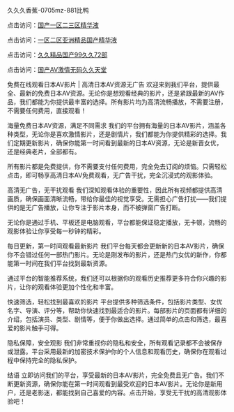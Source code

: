 
久久久香蕉-0705mz-881比鸭


点击访问：<a href="https://bered.pages.dev/">国产一区二三区精华液</a>

点击访问：<a href="https://gda-c7m.pages.dev/">一区二区亚洲精品国产精华液</a>

点击访问：<a href="https://gfd-5xg.pages.dev/">久久精品国产99久久72部</a>

点击访问：<a href="https://vassv.pages.dev/">国产AV激情无码久久天堂</a>



免费在线观看日本AV影片 | 高清日本AV资源无广告
欢迎来到我们平台，提供最全、最新的免费日本AV资源。无论你是想观看经典的影片，还是紧跟最新的AV作品，我们都能为你提供最丰富的选择。所有影片均为高清流畅播放，不需要注册，不需要任何费用，直接观看！

海量免费日本AV资源，满足不同需求
我们的平台拥有海量的日本AV影片，涵盖各种类型，无论你是喜欢激情影片，还是剧情片，我们都能为你提供精彩的选择。我们定期更新影片，确保你能第一时间看到最新的日本AV资源，无论是新晋女优，还是经典老片，全部都有。

所有影片都是免费提供，你不需要支付任何费用，完全免去订阅的烦恼。只需轻松点击，即可畅享高清日本AV免费观看，无广告干扰，完全沉浸式的观影体验。

高清无广告，无干扰观看
我们深知观看体验的重要性，因此所有视频都提供高清画质，确保画面清晰流畅，带给你最佳的视觉享受。无需担心广告打扰——我们提供的是无广告播放，让你专注于影片本身，而不被弹窗广告打断。

无论你是通过手机、平板还是电脑观看，平台都能保证稳定播放，无卡顿，流畅的观影体验让你享受每一秒钟的精彩。

每日更新，第一时间观看最新影片
我们平台每天都会更新新的日本AV影片，确保你不会错过任何一部热门影片。无论是刚发布的影片，还是热门女优的新作，你都能第一时间在我们平台找到最新资源。

通过平台的智能推荐系统，我们还可以根据你的观看历史推荐更多符合你兴趣的影片，让你的观看体验更加个性化和丰富。

快速筛选，轻松找到最喜欢的影片
平台提供多种筛选条件，包括影片类型、女优名字、导演、评分等，帮助你快速找到最适合的影片。每部影片的页面都有详细的介绍，包括演员、类型、剧情等，便于你做出选择。通过简单的点击和筛选，最喜爱的影片触手可得。

隐私保障，安全观影
我们非常重视你的隐私和安全，所有观看记录都不会被保存或泄露。平台采用最新的加密技术保护你的个人信息和观看历史，确保你在观看过程中保持完全的隐私保护。

结语
立即访问我们的平台，享受最新的日本AV影片，完全免费且无广告。我们不断更新资源，确保你能在第一时间观看到最受欢迎的日本AV影片。无论你是新用户，还是老影迷，都能找到自己喜爱的内容。点击开始，享受无干扰的高清观影体验吧！
















<span style="display:none;">[Canonical link](  ）</span>
